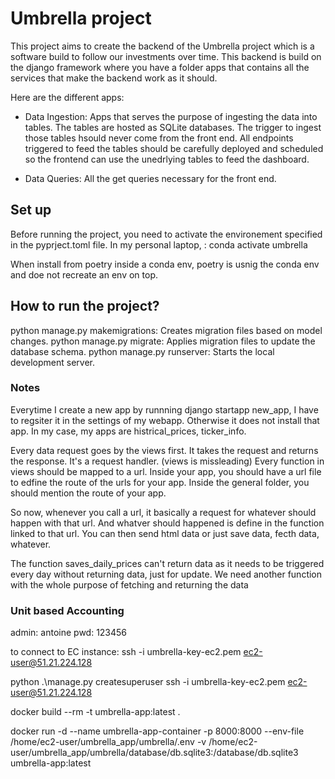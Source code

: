 # Umbrella project
This project aims to create the backend of the Umbrella project which is a software build to follow our investments over time. 
This backend is build on the django framework where you have a folder apps that contains all the services that make the backend work as it should. 

Here are the different apps: 
- Data Ingestion: Apps that serves the purpose of ingesting the data into tables. The tables are hosted as SQLite databases.
The trigger to ingest those tables hsould never come from the front end. All endpoints triggered to feed the tables should be carefully deployed and scheduled
so the frontend can use the unedrlying tables to feed the dashboard. 

- Data Queries: All the get queries necessary for the front end. 

## Set up
Before running the project, you need to activate the environement specified in the pyprject.toml file. 
In my personal laptop, : conda activate umbrella

When install from poetry inside a conda env, poetry is usnig the conda env and doe not recreate an env on top. 

## How to run the project? 

python manage.py makemigrations: Creates migration files based on model changes.
python manage.py migrate: Applies migration files to update the database schema.
python manage.py runserver: Starts the local development server.

### Notes

Everytime I create a new app by runnning django startapp new_app, I have to regsiter it in the settings of my webapp. 
Otherwise it does not install that app.  In my case, my apps are histrical_prices, ticker_info.

Every data request goes by the views first. It takes the request and returns the response. It's a request handler. (views is missleading)
Every function in views should be mapped to a url. Inside your app, you should have a url file to edfine the route of the urls for your app.
Inside the general folder, you should mention the route of your app. 

So now, whenever you call a url, it basically a request for whatever should happen with that url. And whatver should happened is define in the function linked to that url. You can then send html data or just save data, fecth data, whatever. 

The function saves_daily_prices can't return data as it needs to be triggered every day without returning data, just for update. 
We need another function with the whole purpose of fetching and returning the data


### Unit based Accounting



admin: antoine
pwd: 123456



to connect to EC instance:  ssh -i umbrella-key-ec2.pem ec2-user@51.21.224.128

python .\manage.py createsuperuser
ssh -i umbrella-key-ec2.pem ec2-user@51.21.224.128

docker build --rm -t umbrella-app:latest .

docker run -d --name umbrella-app-container -p 8000:8000   --env-file /home/ec2-user/umbrella_app/umbrella/.env   -v /home/ec2-user/umbrella_app/umbrella/database/db.sqlite3:/database/db.sqlite3   umbrella-app:latest
